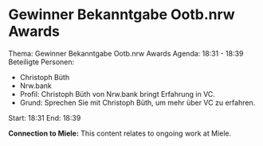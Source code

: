 # Gewinner Bekanntgabe Ootb.nrw Awards
Thema: Gewinner Bekanntgabe Ootb.nrw Awards
Agenda: 18:31 - 18:39
Beteiligte Personen:
- Christoph Büth
- Nrw.bank
- Profil: Christoph Büth von Nrw.bank bringt Erfahrung in VC.
- Grund: Sprechen Sie mit Christoph Büth, um mehr über VC zu erfahren.

Start: 18:31
End: 18:39

**Connection to Miele:** This content relates to ongoing work at Miele.

